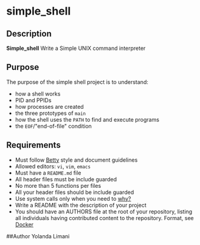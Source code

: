 # simple_shell


## Description

**Simple_shell** Write a Simple UNIX command interpreter

## Purpose

The purpose of the simple shell project is to understand:
* how a shell works
* PID and PPIDs
* how processes are created
* the three prototypes of `main`
* how the shell uses the `PATH` to find and execute programs
* the `EOF`/"end-of-file" condition

## Requirements

* Must follow [Betty](https://github.com/holbertonschool/Betty/wiki) style and document guidelines
* Allowed editors: `vi`, `vim`, `emacs`
* Must have a `README.md` file
* All header files must be include guarded
* No more than 5 functions per files
* All your header files should be include guarded
* Use system calls only when you need to [why?](https://alx-intranet.hbtn.io/rltoken/EU7B1PTSy14INnZEShpobQ)
* Write a README with the description of your project
* You should have an AUTHORS file at the root of your repository, listing all individuals having contributed content to the repository. Format, see [Docker](https://alx-intranet.hbtn.io/rltoken/UL8J3kgl7HBK_Z9iBL3JFg)

##Author
Yolanda Limani
